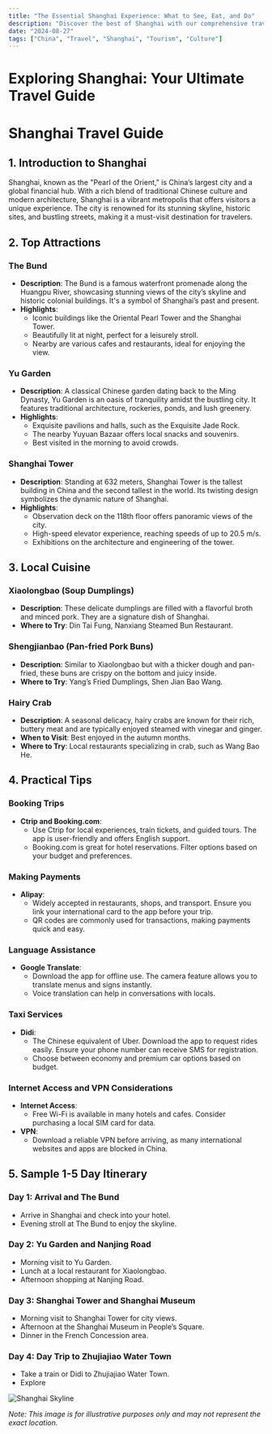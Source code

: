 ```yaml
---
title: "The Essential Shanghai Experience: What to See, Eat, and Do"
description: "Discover the best of Shanghai with our comprehensive travel guide. Explore top attractions, savor local cuisine, and get insider tips for an unforgettable Chinese adventure."
date: "2024-08-27"
tags: ["China", "Travel", "Shanghai", "Tourism", "Culture"]
---
```


# Exploring Shanghai: Your Ultimate Travel Guide

# Shanghai Travel Guide

## 1. Introduction to Shanghai
Shanghai, known as the "Pearl of the Orient," is China’s largest city and a global financial hub. With a rich blend of traditional Chinese culture and modern architecture, Shanghai is a vibrant metropolis that offers visitors a unique experience. The city is renowned for its stunning skyline, historic sites, and bustling streets, making it a must-visit destination for travelers.

## 2. Top Attractions

### The Bund
- **Description**: The Bund is a famous waterfront promenade along the Huangpu River, showcasing stunning views of the city’s skyline and historic colonial buildings. It's a symbol of Shanghai’s past and present.
- **Highlights**:
  - Iconic buildings like the Oriental Pearl Tower and the Shanghai Tower.
  - Beautifully lit at night, perfect for a leisurely stroll.
  - Nearby are various cafes and restaurants, ideal for enjoying the view.

### Yu Garden
- **Description**: A classical Chinese garden dating back to the Ming Dynasty, Yu Garden is an oasis of tranquility amidst the bustling city. It features traditional architecture, rockeries, ponds, and lush greenery.
- **Highlights**:
  - Exquisite pavilions and halls, such as the Exquisite Jade Rock.
  - The nearby Yuyuan Bazaar offers local snacks and souvenirs.
  - Best visited in the morning to avoid crowds.

### Shanghai Tower
- **Description**: Standing at 632 meters, Shanghai Tower is the tallest building in China and the second tallest in the world. Its twisting design symbolizes the dynamic nature of Shanghai.
- **Highlights**:
  - Observation deck on the 118th floor offers panoramic views of the city.
  - High-speed elevator experience, reaching speeds of up to 20.5 m/s.
  - Exhibitions on the architecture and engineering of the tower.

## 3. Local Cuisine

### Xiaolongbao (Soup Dumplings)
- **Description**: These delicate dumplings are filled with a flavorful broth and minced pork. They are a signature dish of Shanghai.
- **Where to Try**: Din Tai Fung, Nanxiang Steamed Bun Restaurant.

### Shengjianbao (Pan-fried Pork Buns)
- **Description**: Similar to Xiaolongbao but with a thicker dough and pan-fried, these buns are crispy on the bottom and juicy inside.
- **Where to Try**: Yang’s Fried Dumplings, Shen Jian Bao Wang.

### Hairy Crab
- **Description**: A seasonal delicacy, hairy crabs are known for their rich, buttery meat and are typically enjoyed steamed with vinegar and ginger.
- **When to Visit**: Best enjoyed in the autumn months.
- **Where to Try**: Local restaurants specializing in crab, such as Wang Bao He.

## 4. Practical Tips

### Booking Trips
- **Ctrip and Booking.com**: 
  - Use Ctrip for local experiences, train tickets, and guided tours. The app is user-friendly and offers English support.
  - Booking.com is great for hotel reservations. Filter options based on your budget and preferences.

### Making Payments
- **Alipay**: 
  - Widely accepted in restaurants, shops, and transport. Ensure you link your international card to the app before your trip.
  - QR codes are commonly used for transactions, making payments quick and easy.

### Language Assistance
- **Google Translate**: 
  - Download the app for offline use. The camera feature allows you to translate menus and signs instantly.
  - Voice translation can help in conversations with locals.

### Taxi Services
- **Didi**: 
  - The Chinese equivalent of Uber. Download the app to request rides easily. Ensure your phone number can receive SMS for registration.
  - Choose between economy and premium car options based on budget.

### Internet Access and VPN Considerations
- **Internet Access**: 
  - Free Wi-Fi is available in many hotels and cafes. Consider purchasing a local SIM card for data.
- **VPN**: 
  - Download a reliable VPN before arriving, as many international websites and apps are blocked in China.

## 5. Sample 1-5 Day Itinerary

### Day 1: Arrival and The Bund
- Arrive in Shanghai and check into your hotel.
- Evening stroll at The Bund to enjoy the skyline.

### Day 2: Yu Garden and Nanjing Road
- Morning visit to Yu Garden.
- Lunch at a local restaurant for Xiaolongbao.
- Afternoon shopping at Nanjing Road.

### Day 3: Shanghai Tower and Shanghai Museum
- Morning visit to Shanghai Tower for city views.
- Afternoon at the Shanghai Museum in People’s Square.
- Dinner in the French Concession area.

### Day 4: Day Trip to Zhujiajiao Water Town
- Take a train or Didi to Zhujiajiao Water Town.
- Explore

<img src="https://source.unsplash.com/1600x900/?Shanghai,cityscape" alt="Shanghai Skyline" loading="lazy">

*Note: This image is for illustrative purposes only and may not represent the exact location.*


